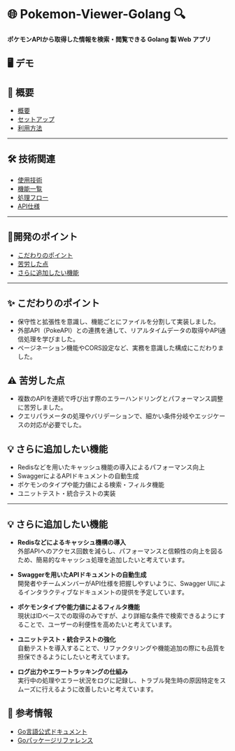# 🌐 Pokemon-Viewer-Golang 🔍  

**ポケモンAPIから取得した情報を検索・閲覧できる Golang 製 Web アプリ**

## 🖥 デモ

## **📎 概要**
- [概要](#概要)
- [セットアップ](#セットアップ)
- [利用方法](#利用方法)

---

## **🛠 技術関連**
- [使用技術](#使用技術)
- [機能一覧](#機能一覧)
- [処理フロー](#処理フロー)
- [API仕様](#API仕様)

---

## **📍開発のポイント**
- [こだわりのポイント](#こだわりのポイント)
- [苦労した点](#苦労した点)
- [さらに追加したい機能](#さらに追加したい機能)

---


## ✨ こだわりのポイント

- 保守性と拡張性を意識し、機能ごとにファイルを分割して実装しました。
- 外部API（PokeAPI）との連携を通して、リアルタイムデータの取得やAPI通信処理を学びました。
- ページネーション機能やCORS設定など、実務を意識した構成にこだわりました。

## ⚠️ 苦労した点

- 複数のAPIを連続で呼び出す際のエラーハンドリングとパフォーマンス調整に苦労しました。
- クエリパラメータの処理やバリデーションで、細かい条件分岐やエッジケースの対応が必要でした。

## 💡 さらに追加したい機能

- Redisなどを用いたキャッシュ機能の導入によるパフォーマンス向上
- SwaggerによるAPIドキュメントの自動生成
- ポケモンのタイプや能力値による検索・フィルタ機能
- ユニットテスト・統合テストの実装
---

## 💡 さらに追加したい機能

- **Redisなどによるキャッシュ機構の導入**  
  外部APIへのアクセス回数を減らし、パフォーマンスと信頼性の向上を図るため、簡易的なキャッシュ処理を追加したいと考えています。

- **Swaggerを用いたAPIドキュメントの自動生成**  
  開発者やチームメンバーがAPI仕様を把握しやすいように、Swagger UIによるインタラクティブなドキュメントの提供を予定しています。

- **ポケモンタイプや能力値によるフィルタ機能**  
  現状はIDベースでの取得のみですが、より詳細な条件で検索できるようにすることで、ユーザーの利便性を高めたいと考えています。

- **ユニットテスト・統合テストの強化**  
  自動テストを導入することで、リファクタリングや機能追加の際にも品質を担保できるようにしたいと考えています。

- **ログ出力やエラートラッキングの仕組み**  
  実行中の処理やエラー状況をログに記録し、トラブル発生時の原因特定をスムーズに行えるように改善したいと考えています。


## **📄 参考情報**
- [Go言語公式ドキュメント](https://go.dev/doc/)
- [Goパッケージリファレンス](https://go.dev/doc/)




